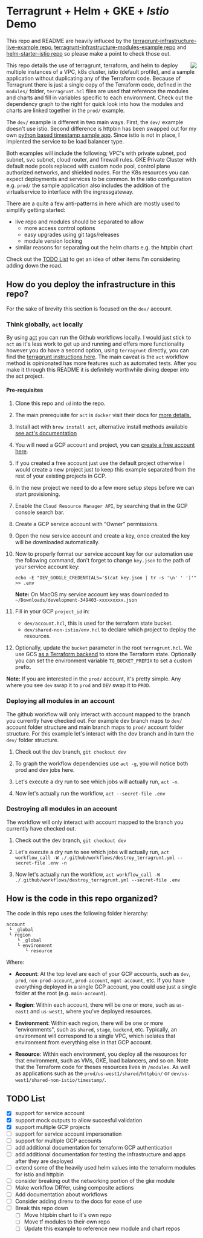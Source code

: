 # Terragrunt + Helm + GKE + _Istio_ Demo

This repo and README are heavily influced by the [terragrunt-infrastructure-live-example repo](https://github.com/gruntwork-io/terragrunt-infrastructure-live-example), [terragrunt-infrastructure-modules-example
repo](https://github.com/gruntwork-io/terragrunt-infrastructure-modules-example) and [helm-starter-istio repo](https://github.com/salesforce/helm-starter-istio) so please make a point to check those out.

<img align="right" src="https://i.imgur.com/6cM2eUU.png">

This repo details the use of terragrunt, terraform, and helm to
deploy multiple instances of a VPC, k8s cluster, istio (default profile), and a sample application without duplicating any of the Terraform code. Because of Terragrunt there is just a single copy of
the Terraform code, defined in the `modules/` folder, `terragrunt.hcl` files are used that reference the modules and charts and fill in variables specific to each
environment. Check out the dependency graph to the right for quick look into how the modules and charts are linked together in the `prod/` example. 

The `dev/` example is different in two main ways. First, the `dev/` example doesn't use istio. Second difference is httpbin has been swapped out for my own [python based timestamp sample app](https://github.com/masterrrp/timestamp). Since istio is not in place, I implented the service to be load balancer type.

Both examples will include the following; VPC's with private subnet, pod subnet, svc subnet, cloud router, and firewall rules. GKE Private Cluster with default node pools replaced with custom node pool, control plane authorized networks, and shielded nodes. For the K8s resources you can expect deployments and services to be common. In the istio configuration e.g. `prod/` the sample application also includes the addition of the virtualservice to interface with the ingressgateway. 

There are a quite a few anti-patterns in here which are mostly used to simplify getting started:
- live repo and modules should be separated to allow 
  - more access control options
  - easy upgrades using git tags/releases
  - module version locking
- similar reasons for separating out the helm charts e.g. the httpbin chart
  

Check out the [TODO List](#TODO-List) to get an idea of other items I'm considering adding down the road.

<!-- <br clear="right"/> -->

## How do you deploy the infrastructure in this repo?

For the sake of brevity this section is focused on the `dev/` account. 

### Think globally, `act` locally

By using [act](https://github.com/nektos/act) you can  run the Github workflows locally. I would just stick to `act` as it's less work to get up and running and offers more functionality however you do have a second option, using `terragrunt` directly, you can find the [terragrunt instructions here](TERRAGRUNT.md). The main caveat is the `act` workflow method is opinionated has more features such as automated tests. After you make it through this README it is definitely worthwhile diving deeper into the act project. 

#### Pre-requisites

1. Clone this repo and `cd` into the repo.
   
2. The main prerequisite for `act` is `docker` visit their docs for [more details.](https://github.com/nektos/act#necessary-prerequisites-for-running-act)

3. Install act with `brew install act`, alternative install methods available [see act's documentation](https://github.com/nektos/act#installation-through-package-managers)

4. You will need a GCP account and project, you can [create a free account here](https://cloud.google.com/free).

5. If you created a free account just use the default project otherwise I would create a new project just to keep this example separated from the rest of your existing projects in GCP.

6. In the new project we need to do a few more setup steps before we can start provisioning. 
   
7. Enable the `Cloud Resource Manager API`, by searching that in the GCP console search bar.

8. Create a GCP service account with "Owner" permissions.
   
9. Open the new service account and create a key, once created the key will be downloaded automatically.

10. Now to properly format our service account key for our automation use the following command, don't forget to change `key.json` to the path of your service account key:
      ```
      echo -E "DEV_GOOGLE_CREDENTIALS='$(cat key.json | tr -s '\n' ' ')'" >> .env
      ```
      **Note:** On MacOS my service account key was downloaded to `~/Downloads/development-349403-xxxxxxxxx.json`

11. Fill in your GCP `project_id` in:
    - `dev/account.hcl`, this is used for the terraform state bucket.
    - `dev/shared-non-istio/env.hcl` to declare which project to deploy the resources.

11. Optionally, update the `bucket` parameter in the root `terragrunt.hcl`. We use GCS [as a Terraform
      backend](https://www.terraform.io/docs/backends/types/gcs.html) to store the
      Terraform state. Optionally you can
      set the environment variable `TG_BUCKET_PREFIX` to set a custom prefix.

**Note:** If you are interested in the `prod/` account, it's pretty simple. Any where you see `dev` swap it to `prod` and `DEV` swap it to `PROD`.

### Deploying all modules in an account

The github workflow will only interact with account mapped to the branch you currently have checked out. For example dev branch maps to `dev/` account folder structure and main branch maps to `prod/` account folder structure. For this example let's interact with the dev branch and in turn the `dev/` folder structure.

1. Check out the dev branch, `git checkout dev`
   
2. To graph the workflow dependencies use `act -g`, you will notice both prod and dev jobs here.
   
3. Let's execute a dry run to see which jobs will actually run, `act -n`. 
   
4. Now let's actually run the workflow, `act --secret-file .env`

### Destroying all modules in an account

The workflow will only interact with account mapped to the branch you currently have checked out.

1. Check out the dev branch, `git checkout dev`
   
2. Let's execute a dry run to see which jobs will actually run, `act workflow_call -W ./.github/workflows/destroy_terragrunt.yml --secret-file .env -n`
   
3. Now let's actually run the workflow, `act workflow_call -W ./.github/workflows/destroy_terragrunt.yml --secret-file .env`



## How is the code in this repo organized?

The code in this repo uses the following folder hierarchy:

```
account
 └ _global
 └ region
    └ _global
    └ environment
       └ resource
```

Where:

* **Account**: At the top level are each of your GCP accounts, such as `dev`, `prod`, `non-prod-account`, `prod-account`, `mgmt-account`,
  etc. If you have everything deployed in a single GCP account, you could use just a single folder at the root (e.g.
  `main-account`).

* **Region**: Within each account, there will be one or more, such as
  `us-east1` and `us-west1`, where you've deployed resources.

* **Environment**: Within each region, there will be one or more "environments", such as `shared`, `stage`, `backend`, etc. Typically,
  an environment will correspond to a single VPC, which
  isolates that environment from everything else in that GCP account.

* **Resource**: Within each environment, you deploy all the resources for that environment, such as VMs, GKE, load balancers, and so on. Note that the Terraform code for theses resources lives in `/modules`. As well as applications such as the `prod/us-west1/shared/httpbin/` or `dev/us-west1/shared-non-istio/timestamp/`.

## TODO List
- [x] support for service account
- [x] support mock outputs to allow succesful validation
- [x] support multiple GCP projects
- [ ] support for service account impersonation
- [ ] support for multiple GCP accounts
- [ ] add additional documentation for terraform GCP authentication
- [ ] add additional documentation for testing the infrastructure and apps after they are deployed
- [ ] extend some of the heavily used helm values into the terraform modules for istio and httpbin
- [ ] consider breaking out the networking portion of the gke module
- [ ] Make workflow DRYer, using composite actions
- [ ] Add documentation about workflows
- [ ] Consider adding direnv to the docs for ease of use
- [ ] Break this repo down
  - [ ] Move httpbin chart to it's own repo
  - [ ] Move tf modules to their own repo
  - [ ] Update this example to reference new module and chart repos
